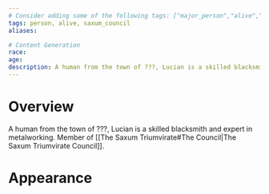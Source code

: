```yaml
---
# Consider adding some of the following tags: ["major_person","alive","dead"]
tags: person, alive, saxum_council
aliases:

# Content Generation
race:
age:
description: A human from the town of ???, Lucian is a skilled blacksmith and expert in metalworking.
---
```

# Overview
A human from the town of ???, Lucian is a skilled blacksmith and expert in metalworking. Member of [[The Saxum Triumvirate#The Council|The Saxum Triumvirate Council]].
# Appearance
